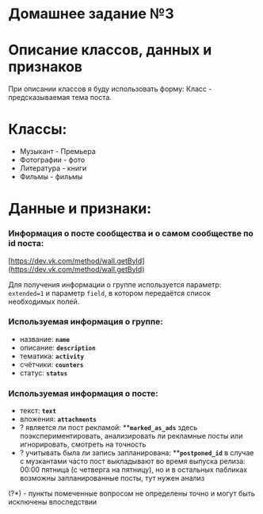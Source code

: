 # Домашнее задание №3

# Описание классов, данных и признаков
При описании классов я буду использовать форму: Класс - предсказываемая тема поста.

# Классы:

- Музыкант - Премьера
- Фотографии - фото
- Литература - книги
- Фильмы - фильмы

# **Данные и признаки:**

### Информация о посте сообщества и о самом сообществе по id поста:
[https://dev.vk.com/method/wall.getById](https://dev.vk.com/method/wall.getById)

Для получения информации о группе используется параметр: `extended=1` и параметр `field`, в котором передаётся 
список необходимых полей.

### Используемая информация о группе:
- название: ****`name`****
- описание: ****`description`****
- тематика: ****`activity`****
- счётчики: ****`counters`****
- статус:   ****`status`****

### Используемая информация о посте:
- текст: ****`text`****
- вложения: ****`attachments`****
- ? является ли пост рекламой: ****`marked_as_ads`** здесь поэкспериментировать, анализировать ли рекламные посты или игнорировать, смотреть на точность
- ? учитывать была ли запись запланирована: ****`postponed_id`**  в случае с музкантами часто пост выкладывают во время выпуска релиза: 00:00 пятница (с четверга на пятницу), но и в остальных пабликах возможны запланированные посты, тут нужен анализ

(?*) - пункты помеченные вопросом не определены точно и могут быть исключены впоследствии
